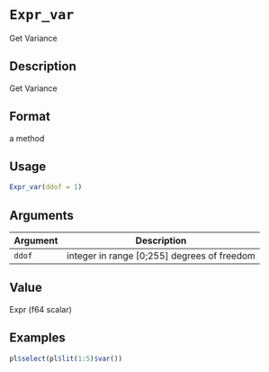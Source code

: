 # `Expr_var`

Get Variance


## Description

Get Variance


## Format

a method


## Usage

```r
Expr_var(ddof = 1)
```


## Arguments

Argument      |Description
------------- |----------------
`ddof`     |     integer in range [0;255] degrees of freedom


## Value

Expr (f64 scalar)


## Examples

```r
pl$select(pl$lit(1:5)$var())
```


